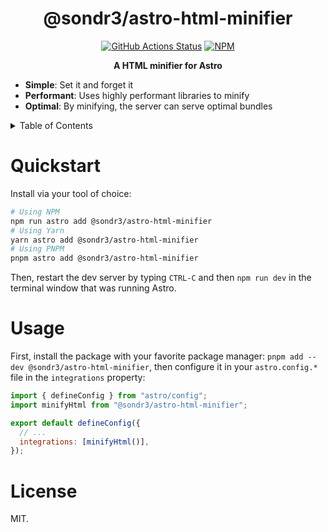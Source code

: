 <h1 align="center">@sondr3/astro-html-minifier</h1>
<p align="center">
    <a href="https://github.com/sondr3/astro-html-minifier/actions"><img alt="GitHub Actions Status" src="https://github.com/sondr3/astro-html-minifier/workflows/pipeline/badge.svg" /></a>
    <a href="https://www.npmjs.com/package/@sondr3/astro-html-minifier"><img alt="NPM" src="https://badge.fury.io/js/%40sondr3%2Fastro-html-minifier.svg" /></a>
</p>

<p align="center">
    <b>A HTML minifier for Astro</b>
</p>

- **Simple**: Set it and forget it
- **Performant**: Uses highly performant libraries to minify
- **Optimal**: By minifying, the server can serve optimal bundles

<details>
<summary>Table of Contents</summary>
<br />

## Table of Contents

- [Quickstart](#quickstart)
- [Usage](#usage)
- [License](#license)
</details>

# Quickstart

Install via your tool of choice:

```sh
# Using NPM
npm run astro add @sondr3/astro-html-minifier
# Using Yarn
yarn astro add @sondr3/astro-html-minifier
# Using PNPM
pnpm astro add @sondr3/astro-html-minifier
```

Then, restart the dev server by typing `CTRL-C` and then `npm run dev` in the terminal window that was running Astro.

# Usage

First, install the package with your favorite package manager: `pnpm add --dev @sondr3/astro-html-minifier`,
then configure it in your `astro.config.*` file in the `integrations` property:

```js
import { defineConfig } from "astro/config";
import minifyHtml from "@sondr3/astro-html-minifier";

export default defineConfig({
  // ...
  integrations: [minifyHtml()],
});
```

# License

MIT.
